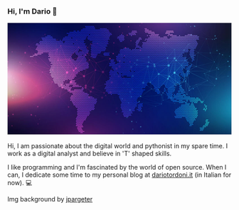 ### Hi, I'm Dario 👋
<img src="https://github.com/dariotordoni/dariotordoni/raw/main/dario-tordoni-background-github.jpg" alt="White background with a binary code cloud" >

Hi, I am passionate about the digital world and pythonist in my spare time. I work as a digital analyst and believe in 'T' shaped skills.

I like programming and I'm fascinated by the world of open source. When I can, I dedicate some time to my personal blog at [dariotordoni.it](https://www.dariotordoni.it) (in Italian for now). :computer:


Img background by [jpargeter](https://it.freepik.com/vectors/banner)

